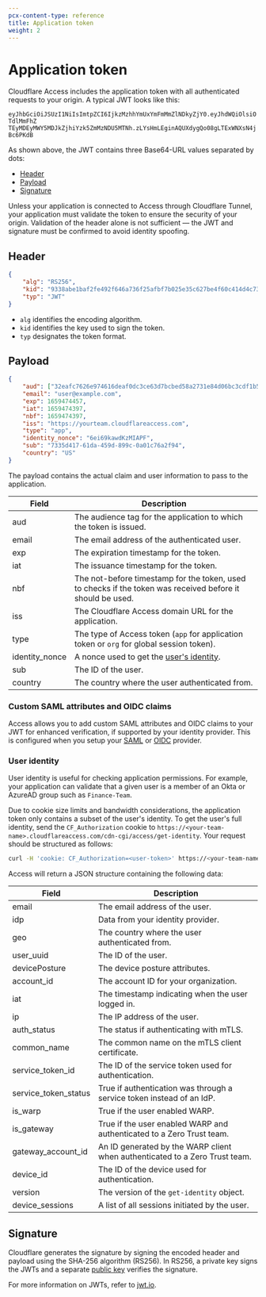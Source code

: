 ```yaml
---
pcx-content-type: reference
title: Application token
weight: 2
---
```


# Application token

Cloudflare Access includes the application token with all authenticated requests to your origin. A typical JWT looks like this:

`eyJhbGciOiJSUzI1NiIsImtpZCI6IjkzMzhhYmUxYmFmMmZlNDkyZjY0.eyJhdWQiOlsiOTdlMmFhZ TEyMDEyMWY5MDJkZjhiYzk5ZmMzNDU5MTNh.zLYsHmLEginAQUXdygQo08gLTExWNXsN4jBc6PKdB`

As shown above, the JWT contains three Base64-URL values separated by dots:

- [Header](#header)
- [Payload](#payload)
- [Signature](#signature)

Unless your application is connected to Access through Cloudflare Tunnel, your application must validate the token to ensure the security of your origin. Validation of the header alone is not sufficient — the JWT and signature must be confirmed to avoid identity spoofing.

## Header

```json
{
	"alg": "RS256",
	"kid": "9338abe1baf2fe492f646a736f25afbf7b025e35c627be4f60c414d4c73069b8",
	"typ": "JWT"
}
```

- `alg` identifies the encoding algorithm.
- `kid` identifies the key used to sign the token.
- `typ` designates the token format.

## Payload

```json
{
	"aud": ["32eafc7626e974616deaf0dc3ce63d7bcbed58a2731e84d06bc3cdf1b53c4228"],
	"email": "user@example.com",
	"exp": 1659474457,
	"iat": 1659474397,
	"nbf": 1659474397,
	"iss": "https://yourteam.cloudflareaccess.com",
	"type": "app",
	"identity_nonce": "6ei69kawdKzMIAPF",
	"sub": "7335d417-61da-459d-899c-0a01c76a2f94",
	"country": "US"
}
```

The payload contains the actual claim and user information to pass to the application.

| Field          | Description                                                                                                |
| -------------- | ---------------------------------------------------------------------------------------------------------- |
| aud            | The audience tag for the application to which the token is issued.                                         |
| email          | The email address of the authenticated user.                                                               |
| exp            | The expiration timestamp for the token.                                                                    |
| iat            | The issuance timestamp for the token.                                                                      |
| nbf            | The not-before timestamp for the token, used to checks if the token was received before it should be used. |
| iss            | The Cloudflare Access domain URL for the application.                                                      |
| type           | The type of Access token (`app` for application token or `org` for global session token).                  |
| identity_nonce | A nonce used to get the [user's identity](#user-identity).                                                 |
| sub            | The ID of the user.                                                                                        |
| country        | The country where the user authenticated from.                                                             |

### Custom SAML attributes and OIDC claims

Access allows you to add custom SAML attributes and OIDC claims to your JWT for enhanced verification, if supported by your identity provider. This is configured when you setup your [SAML](/cloudflare-one/identity/idp-integration/generic-saml/#additional-saml-configurations) or [OIDC](/cloudflare-one/identity/idp-integration/generic-oidc/) provider.

### User identity

User identity is useful for checking application permissions. For example, your application can validate that a given user is a member of an Okta or AzureAD group such as `Finance-Team`.

Due to cookie size limits and bandwidth considerations, the application token only contains a subset of the user's identity. To get the user's full identity, send the `CF_Authorization` cookie to `https://<your-team-name>.cloudflareaccess.com/cdn-cgi/access/get-identity`. Your request should be structured as follows:

```sh
curl -H 'cookie: CF_Authorization=<user-token>' https://<your-team-name>.cloudflareaccess.com/cdn-cgi/access/get-identity
```

Access will return a JSON structure containing the following data:

| Field                | Description                                                                 |
| -------------------- | --------------------------------------------------------------------------- |
| email                | The email address of the user.                                              |
| idp                  | Data from your identity provider.                                           |
| geo                  | The country where the user authenticated from.                              |
| user_uuid            | The ID of the user.                                                         |
| devicePosture        | The device posture attributes.                                              |
| account_id           | The account ID for your organization.                                       |
| iat                  | The timestamp indicating when the user logged in.                           |
| ip                   | The IP address of the user.                                                 |
| auth_status          | The status if authenticating with mTLS.                                     |
| common_name          | The common name on the mTLS client certificate.                             |
| service_token_id     | The ID of the service token used for authentication.                        |
| service_token_status | True if authentication was through a service token instead of an IdP.       |
| is_warp              | True if the user enabled WARP.                                              |
| is_gateway           | True if the user enabled WARP and authenticated to a Zero Trust team.       |
| gateway_account_id   | An ID generated by the WARP client when authenticated to a Zero Trust team. |
| device_id            | The ID of the device used for authentication.                               |
| version              | The version of the `get-identity` object.                                   |
| device_sessions      | A list of all sessions initiated by the user.                               |

## Signature

Cloudflare generates the signature by signing the encoded header and payload using the SHA-256 algorithm (RS256). In RS256, a private key signs the JWTs and a separate [public key](/cloudflare-one/identity/users/access-jwt/validating-json/#access-signing-key) verifies the signature.

For more information on JWTs, refer to [jwt.io](https://jwt.io/).

